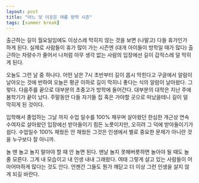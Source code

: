```yaml
---
layout: post
title: "어느 덧 이곳은 여름 방학 시즌"
tags: [summer break]
---
```


출근하는 길이 월요일임에도 이상스레 막히지 않는 것을 보면 (나말고) 다들 휴가인가 하게 된다. 실제로 사람들이 휴가 많이 가는 시즌엔 (대개 아이들이 방학일 때가 많다) 출근하는 차량수가 줄어서 나처럼 아무 생각 없는 사람의 입장에선 길이 갑작스레 덜 막히게 된다. 

오늘도 그런 날 중 하나다. 어떤 날은 7시 초반부터 길이 몹시 막힌다고 구글에서 알람이 날아오는 것에 반하여 오늘은 평균 이하로 길이 막히니 좋다는 식의 알람이 날아왔다. 그렇다. 다음주를 끝으로 대부분의 초중고가 방학에 들어간다. 대부분의 대학은 지난 주에 봄학기가 끝이 났다. 주말동안 다들 자기들 집 혹은 가야할 곳으로 떠났을테니 길이 덜 막히게 된 것이다. 

입학해서 졸업하는 그날 까지 수업 일수를 100% 채우며 살아왔던 한심한 개근상 연속 수여자로 살아왔던 입장에선 받아들이기 힘든 노릇이지만, 오히려 그 덕에 받아들이기가 쉽다. 수업일수 100% 채웠든 안 채웠든 그것은 인생에서 별로 중요한 문제가 아니란 것을 누구보다 잘 아니까. 

놀 땐 놀고 놀지 말아야 할 때 안 놀면 된다. 맨날 놀지 못해버릇하면 놀아야 될 때도 놀 줄 모른다. 그게 내 모습이고 내 인생 내내 그래왔다. 여태 그렇게 살고 있는 사람들이 어마어마하게 많다는 것도 안다. 언젠간 그들도 뭔가 깨닫고 더 이상 그런 인생을 살지 않게 되길 바란다. 